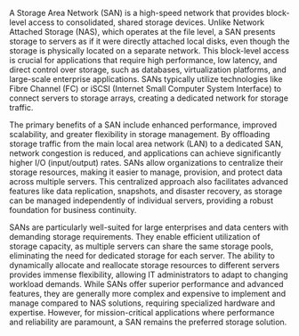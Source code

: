 A Storage Area Network (SAN) is a high-speed network that provides block-level access to consolidated, shared storage devices. Unlike Network Attached Storage (NAS), which operates at the file level, a SAN presents storage to servers as if it were directly attached local disks, even though the storage is physically located on a separate network. This block-level access is crucial for applications that require high performance, low latency, and direct control over storage, such as databases, virtualization platforms, and large-scale enterprise applications. SANs typically utilize technologies like Fibre Channel (FC) or iSCSI (Internet Small Computer System Interface) to connect servers to storage arrays, creating a dedicated network for storage traffic.

The primary benefits of a SAN include enhanced performance, improved scalability, and greater flexibility in storage management. By offloading storage traffic from the main local area network (LAN) to a dedicated SAN, network congestion is reduced, and applications can achieve significantly higher I/O (input/output) rates. SANs allow organizations to centralize their storage resources, making it easier to manage, provision, and protect data across multiple servers. This centralized approach also facilitates advanced features like data replication, snapshots, and disaster recovery, as storage can be managed independently of individual servers, providing a robust foundation for business continuity.

SANs are particularly well-suited for large enterprises and data centers with demanding storage requirements. They enable efficient utilization of storage capacity, as multiple servers can share the same storage pools, eliminating the need for dedicated storage for each server. The ability to dynamically allocate and reallocate storage resources to different servers provides immense flexibility, allowing IT administrators to adapt to changing workload demands. While SANs offer superior performance and advanced features, they are generally more complex and expensive to implement and manage compared to NAS solutions, requiring specialized hardware and expertise. However, for mission-critical applications where performance and reliability are paramount, a SAN remains the preferred storage solution.